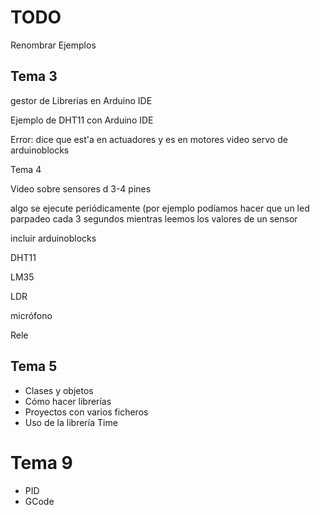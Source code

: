 # TODO


Renombrar Ejemplos


## Tema 3

gestor de Librerias en Arduino IDE

Ejemplo de DHT11 con Arduino IDE

Error: dice que est'a en actuadores y es en motores 
video servo de arduinoblocks


Tema 4


Video sobre sensores d 3-4 pines 

algo se ejecute periódicamente (por ejemplo podíamos hacer que un led parpadeo cada 3 segundos mientras leemos los valores de un sensor

incluir arduinoblocks

DHT11

LM35

LDR

micrófono

Rele

## Tema 5

* Clases y objetos
* Cómo hacer librerías
* Proyectos con varios ficheros
* Uso de la librería Time

 
# Tema 9

* PID
* GCode
